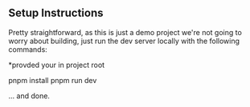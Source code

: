 ## Setup Instructions

Pretty straightforward, as this is just a demo project we're not going to worry about building, just run the dev server locally with the following commands:



*provded your in project root

pnpm install
pnpm run dev


... and done. 